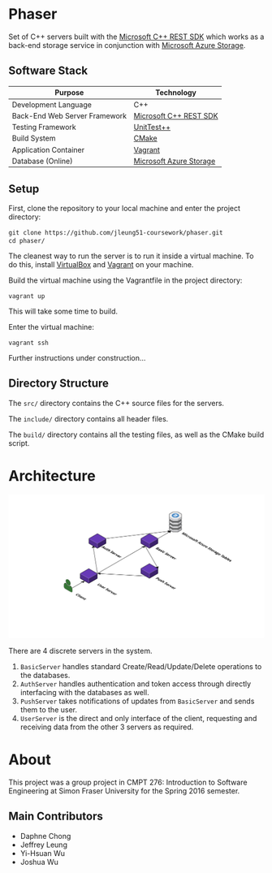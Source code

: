 # Phaser

Set of C++ servers built with the [Microsoft C++ REST SDK](https://github.com/microsoft/cpprestsdk) which works as a back-end storage service in conjunction with [Microsoft Azure Storage](https://docs.microsoft.com/en-us/azure/storage/).

## Software Stack

| Purpose | Technology |
| --- | --- |
| Development Language | C++ |
| Back-End Web Server Framework | [Microsoft C++ REST SDK](https://github.com/microsoft/cpprestsdk) |
| Testing Framework | [UnitTest++](https://github.com/unittest-cpp/unittest-cpp) |
| Build System | [CMake](https://cmake.org/) |
| Application Container | [Vagrant](https://www.vagrantup.com/) |
| Database (Online) | [Microsoft Azure Storage](https://docs.microsoft.com/en-us/azure/storage/) |

## Setup

First, clone the repository to your local machine and enter the project directory:
```shell
git clone https://github.com/jleung51-coursework/phaser.git
cd phaser/
```

The cleanest way to run the server is to run it inside a virtual machine. To do this, install [VirtualBox](https://www.virtualbox.org/) and [Vagrant](https://www.vagrantup.com/) on your machine.

Build the virtual machine using the Vagrantfile in the project directory:
```shell
vagrant up
```

This will take some time to build.

Enter the virtual machine:
```shell
vagrant ssh
```

Further instructions under construction...

## Directory Structure

The `src/` directory contains the C++ source files for the servers.

The `include/` directory contains all header files.

The `build/` directory contains all the testing files, as well as the CMake build script.

# Architecture

[![Server layout](readme-img/phaser-architecture.svg)](https://cloudcraft.co/view/2fd5c9e2-af62-4f6b-bd66-0a8c4ca37062?key=twz6SxA3DCjY9L6F8anEvw)

There are 4 discrete servers in the system.

1. `BasicServer` handles standard Create/Read/Update/Delete operations to the databases.
2. `AuthServer` handles authentication and token access through directly interfacing with the databases as well.
3. `PushServer` takes notifications of updates from `BasicServer` and sends them to the user.
4. `UserServer` is the direct and only interface of the client, requesting and receiving data from the other 3 servers as required.

# About

This project was a group project in CMPT 276: Introduction to Software Engineering at Simon Fraser University for the Spring 2016 semester.

## Main Contributors

* Daphne Chong
* Jeffrey Leung
* Yi-Hsuan Wu
* Joshua Wu
